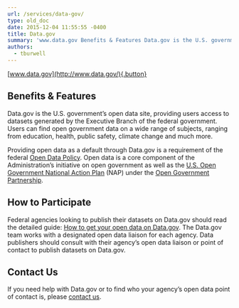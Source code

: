 ```yaml
---
url: /services/data-gov/
type: old_doc
date: 2015-12-04 11:55:55 -0400
title: Data.gov
summary: 'www.data.gov Benefits & Features Data.gov is the U.S. government&rsquo;s open data site, providing users access to datasets generated by the Executive Branch of the federal government. Users can find open government data on a wide range of subjects, ranging from education, health, public safety, climate change and much more. Providing open data as a default'
authors:
  - tburwell
---
```


[www.data.gov](http://www.data.gov/){.button}

## Benefits & Features

Data.gov is the U.S. government’s open data site, providing users access to datasets generated by the Executive Branch of the federal government. Users can find open government data on a wide range of subjects, ranging from education, health, public safety, climate change and much more.

Providing open data as a default through Data.gov is a requirement of the federal [Open Data Policy](https://www.whitehouse.gov/sites/whitehouse.gov/files/omb/memoranda/2013/m-13-13.pdf). Open data is a core component of the Administration’s initiative on open government as well as the [U.S. Open Government National Action Plan](https://obamawhitehouse.archives.gov/open/partnership/national-action-plans) (NAP) under the [Open Government Partnership](http://www.opengovpartnership.org/).

## How to Participate

Federal agencies looking to publish their datasets on Data.gov should read the detailed guide: [How to get your open data on Data.gov](https://www.WHATEVER/resources/how-to-get-your-open-data-on-data-gov/). The Data.gov team works with a designated open data liaison for each agency. Data publishers should consult with their agency’s open data liaison or point of contact to publish datasets on Data.gov.

## Contact Us

If you need help with Data.gov or to find who your agency’s open data point of contact is, please [contact us](http://www.data.gov/contact).